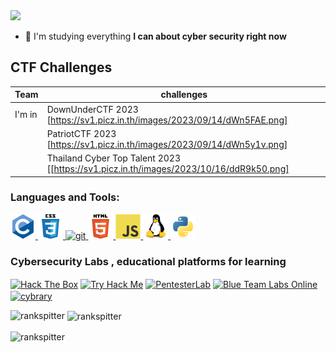 
<img src="https://fabianantunes.com.br/wp-content/uploads/2018/05/happy-hacker.gif" width=500px > 



<script src="https://tryhackme.com/badge/2085940"></script>

- 🌱 I'm studying everything **I can about cyber security right now**


## CTF Challenges


| Team |challenges |
| ------ | ------ |
| I'm in| DownUnderCTF 2023 [https://sv1.picz.in.th/images/2023/09/14/dWn5FAE.png] |
| | PatriotCTF 2023 [https://sv1.picz.in.th/images/2023/09/14/dWn5y1v.png] |
| | Thailand Cyber Top Talent 2023 [[https://sv1.picz.in.th/images/2023/10/16/ddR9k50.png] |



<p align="left">
</p>

<h3 align="left">Languages and Tools:</h3>
<p align="left"> <a href="https://www.cprogramming.com/" target="_blank" rel="noreferrer"> <img src="https://raw.githubusercontent.com/devicons/devicon/master/icons/c/c-original.svg" alt="c" width="40" height="40"/> </a> <a href="https://www.w3schools.com/css/" target="_blank" rel="noreferrer"> <img src="https://raw.githubusercontent.com/devicons/devicon/master/icons/css3/css3-original-wordmark.svg" alt="css3" width="40" height="40"/> </a> <a href="https://git-scm.com/" target="_blank" rel="noreferrer"> <img src="https://www.vectorlogo.zone/logos/git-scm/git-scm-icon.svg" alt="git" width="40" height="40"/> </a> <a href="https://www.w3.org/html/" target="_blank" rel="noreferrer"> <img src="https://raw.githubusercontent.com/devicons/devicon/master/icons/html5/html5-original-wordmark.svg" alt="html5" width="40" height="40"/> </a> <a href="https://developer.mozilla.org/en-US/docs/Web/JavaScript" target="_blank" rel="noreferrer"> <img src="https://raw.githubusercontent.com/devicons/devicon/master/icons/javascript/javascript-original.svg" alt="javascript" width="40" height="40"/> </a> <a href="https://www.linux.org/" target="_blank" rel="noreferrer"> <img src="https://raw.githubusercontent.com/devicons/devicon/master/icons/linux/linux-original.svg" alt="linux" width="40" height="40"/> </a> <a href="https://www.python.org" target="_blank" rel="noreferrer"> <img src="https://raw.githubusercontent.com/devicons/devicon/master/icons/python/python-original.svg" alt="python" width="40" height="40"/> </a> </p>




<h3 align="left">Cybersecurity Labs , educational platforms for learning</h3>
<p align="left">
<a href="https://app.hackthebox.com" target="__blank"><img align="center" src="https://tech.eu/wp-content/uploads/2019/04/Hack-The-Box-logo.png" alt="Hack The Box" height="70" width="170" /></a>
<a href="https://tryhackme.com" target="__blank"><img align="center" src="https://muirlandoracle.co.uk/wp-content/uploads/2020/01/THM-Header.png" alt="Try Hack Me" height="55" width="200" /></a>
<a href="https://pentesterlab.com" target="__blank"> <img align="center" src="https://pentesterlab.com/newdesign/imgs/logo.png" alt="PentesterLab" height="55" width="235" /></a>
<a href="https://blueteamlabs.online" target="__blank"> <img align="center" src="https://blueteamlabs.online/images/logo.png" alt="Blue Team Labs Online" height="80" width="100" /> </a>
<a href="https://www.cybrary.it/" target="__blank"> <img align="center" src="https://assets-global.website-files.com/63eef15e3ff8fd318e9a6888/6459f4a5613941f629069dc2_Logo-Full-White.svg" alt="cybrary" height="80" width="100" /> </a>




<p><img align="left" src="https://github-readme-stats.vercel.app/api/top-langs?username=rankspitter&show_icons=true&locale=en&layout=compact" alt="rankspitter" /></p>

<p>&nbsp;<img align="center" src="https://github-readme-stats.vercel.app/api?username=rankspitter&show_icons=true&locale=en" alt="rankspitter" /></p>

<p><img align="center" src="https://github-readme-streak-stats.herokuapp.com/?user=rankspitter&" alt="rankspitter" /></p>
